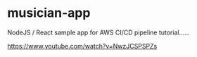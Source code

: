 # musician-app 
NodeJS / React sample app for AWS CI/CD pipeline tutorial......

https://www.youtube.com/watch?v=NwzJCSPSPZs
